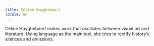 ```yaml
---
title: Céline Huyghebaert
locale: en
---
```


Céline Huyghebaert makes work that oscillates between visual art and literature. Using language as the main tool, she tries to rectify history’s silences and omissions.

